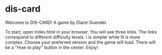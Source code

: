 # dis-card
Welcome to DIS-CARD! A game by Diane Guendel.

To start, open index.html in your browser. You will see three links.
The links correspond to different difficulty levels.
I is simpler while III is more complex.
Choose your preferred version and the game will load.
There will be a "How to play" button in the center.
Enjoy!
